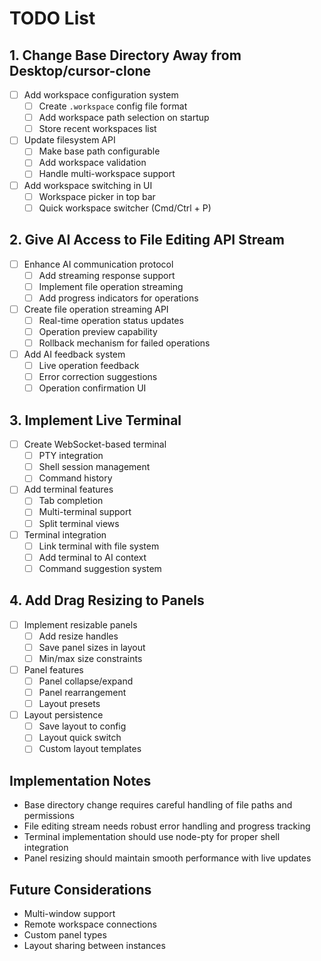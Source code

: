 # TODO List

## 1. Change Base Directory Away from Desktop/cursor-clone
- [ ] Add workspace configuration system
  - [ ] Create `.workspace` config file format
  - [ ] Add workspace path selection on startup
  - [ ] Store recent workspaces list
- [ ] Update filesystem API
  - [ ] Make base path configurable
  - [ ] Add workspace validation
  - [ ] Handle multi-workspace support
- [ ] Add workspace switching in UI
  - [ ] Workspace picker in top bar
  - [ ] Quick workspace switcher (Cmd/Ctrl + P)

## 2. Give AI Access to File Editing API Stream
- [ ] Enhance AI communication protocol
  - [ ] Add streaming response support
  - [ ] Implement file operation streaming
  - [ ] Add progress indicators for operations
- [ ] Create file operation streaming API
  - [ ] Real-time operation status updates
  - [ ] Operation preview capability
  - [ ] Rollback mechanism for failed operations
- [ ] Add AI feedback system
  - [ ] Live operation feedback
  - [ ] Error correction suggestions
  - [ ] Operation confirmation UI

## 3. Implement Live Terminal
- [ ] Create WebSocket-based terminal
  - [ ] PTY integration
  - [ ] Shell session management
  - [ ] Command history
- [ ] Add terminal features
  - [ ] Tab completion
  - [ ] Multi-terminal support
  - [ ] Split terminal views
- [ ] Terminal integration
  - [ ] Link terminal with file system
  - [ ] Add terminal to AI context
  - [ ] Command suggestion system

## 4. Add Drag Resizing to Panels
- [ ] Implement resizable panels
  - [ ] Add resize handles
  - [ ] Save panel sizes in layout
  - [ ] Min/max size constraints
- [ ] Panel features
  - [ ] Panel collapse/expand
  - [ ] Panel rearrangement
  - [ ] Layout presets
- [ ] Layout persistence
  - [ ] Save layout to config
  - [ ] Layout quick switch
  - [ ] Custom layout templates

## Implementation Notes
- Base directory change requires careful handling of file paths and permissions
- File editing stream needs robust error handling and progress tracking
- Terminal implementation should use node-pty for proper shell integration
- Panel resizing should maintain smooth performance with live updates

## Future Considerations
- Multi-window support
- Remote workspace connections
- Custom panel types
- Layout sharing between instances 